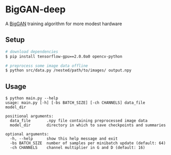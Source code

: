 # BigGAN-deep
A [BigGAN](https://arxiv.org/abs/1809.11096) training algorithm for more modest hardware

## Setup
```bash
# download dependencies
$ pip install tensorflow-gpu==2.0.0a0 opencv-python

# preprocess some image data offline
$ python src/data.py /nested/path/to/images/ output.npy
```

## Usage
```
$ python main.py --help
usage: main.py [-h] [-bs BATCH_SIZE] [-ch CHANNELS] data_file model_dir

positional arguments:
  data_file       .npy file containing preprocessed image data
  model_dir       directory in which to save checkpoints and summaries

optional arguments:
  -h, --help      show this help message and exit
  -bs BATCH_SIZE  number of samples per minibatch update (default: 64)
  -ch CHANNELS    channel multiplier in G and D (default: 16)
```
